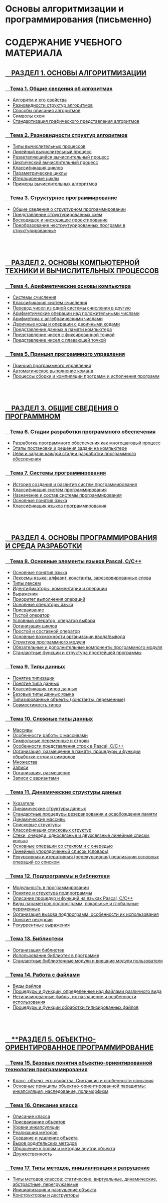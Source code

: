# Основы алгоритмизации и программирования (письменно)

# СОДЕРЖАНИЕ УЧЕБНОГО МАТЕРИАЛА

## [ㅤ**РАЗДЕЛ 1. ОСНОВЫ АЛГОРИТМИЗАЦИИ**](#раздел-1-основы-алгоритмизации)

### [ㅤТема 1. Общие сведения об алгоритмах](#тема-1-общие-сведения-об-алгоритмах)

-   [Алгоритм и его свойства](#алгоритм-и-его-свойства)
-   [Разновидности структур алгоритмов](#разновидности-структур-алгоритмов)
-   [Способы описания алгоритмов](#способы-описания-алгоритмов-словесное-описание-графическое-представление-запись-на-алгоритмическом-языке)
-   [Символы схем](#символы-схем)
-   [Стандартизация графического представления алгоритмов](#стандартизация-графического-представления-алгоритмов)

### [ㅤТема 2. Разновидности структур алгоритмов](#тема-2-разновидности-структур-алгоритмов)

-   [Типы вычислительных процессов](#типы-вычислительных-процессов)
-   [Линейный вычислительный процесс](#линейный-вычислительный-процесс)
-   [Разветвляющийся вычислительный процесс](#разветвляющийся-вычислительный-процесс)
-   [Циклический вычислительный процесс](#циклический-вычислительный-процесс)
-   [Классификация циклов](#классификация-циклов)
-   [Параметрические циклы](#параметрические-циклы-с-предусловием-с-постусловием-со-счётчиком)
-   [Итерационные циклы](#итерационные-циклы)
-   [Примеры вычислительных алгоритмов](#примеры-вычислительных-алгоритмов)

### [ㅤТема 3. Структурное программирование](#тема-3-структурное-программирование)

-   [Общие сведения о структурном программировании](#общие-сведения-о-структурном-программировании)
-   [Представление структурированных схем](#представление-структурированных-схем)
-   [Восходящее и нисходящее проектирование](#восходящее-и-нисходящее-проектирование)
-   [Преобразование неструктурированных программ в структурированные](#преобразование-неструктурированных-программ-в-структурированные)

<br/>
<br/>

## [ㅤ**РАЗДЕЛ 2. ОСНОВЫ КОМПЬЮТЕРНОЙ ТЕХНИКИ И ВЫЧИСЛИТЕЛЬНЫХ ПРОЦЕССОВ**](#раздел-2-основы-компьютерной-техники-и-вычислительных-процессов)

### [ㅤТема 4. Арифметические основы компьютера](#тема-4-арифметические-основы-компьютера)

-   [Системы счисления](#системы-счисления)
-   [Классификация систем счисления](#классификация-систем-счисления)
-   [Перевод чисел из одной системы счисления в другую](#перевод-чисел-из-одной-системы-счисления-в-другую)
-   [Арифметические операции над положительными числами](#арифметические-операции-над-положительными-числами)
-   [Арифметика с алгебраическими числами](#арифметика-с-алгебраическими-числами)
-   [Двоичные коды и операции с двоичными кодами](#двоичные-коды-и-операции-с-двоичными-кодами)
-   [Представление данных в памяти компьютера](#представление-данных-в-памяти-компьютера)
-   [Представление чисел с фиксированной точкой](#представление-чисел-с-фиксированной-точкой)
-   [Представление чисел с плавающей точкой](#представление-чисел-с-плавающей-точкой)

### [ㅤТема 5. Принцип программного управления](#тема-5-принцип-программного-управления)

-   [Принцип программного управления](#принцип-программного-управления)
-   [Автоматическое выполнение команд](#автоматическое-выполнение-команд)
-   [Процессы сборки и компиляции программ и исполнения программ](#процессы-сборки-и-компиляции-программ-и-исполнения-программ)

<br/>
<br/>

## [ㅤ**РАЗДЕЛ 3. ОБЩИЕ СВЕДЕНИЯ О ПРОГРАММНОМ**](#раздел-3-общие-сведения-о-программном)

### [ㅤТема 6. Стадии разработки программного обеспечения](#тема-6-стадии-разработки-программного-обеспечения)

-   [Разработка программного обеспечения как многошаговый процесс](#разработка-программного-обеспечения-как-многошаговый-процесс)
-   [Этапы постановки и решения задачи на компьютере](#этапы-постановки-и-решения-задачи-на-компьютере)
-   [Цели и задачи каждой стадии разработки программного обеспечения](#цели-и-задачи-каждой-стадии-разработки-программного-обеспечения)

### [ㅤТема 7. Системы программирования](#тема-7-системы-программирования)

-   [История создания и развития систем программирования](#история-создания-и-развития-систем-программирования)
-   [Классификация систем программирования](#классификация-систем-программирования)
-   [Назначение и состав системы программирования](#назначение-и-состав-системы-программирования)
-   [Основные понятия языка](#основные-понятия-языка)
-   [Классификация языков программирования](#классификация-языков-программирования)

<br/>
<br/>

## [ㅤ**РАЗДЕЛ 4. ОСНОВЫ ПРОГРАММИРОВАНИЯ И СРЕДА РАЗРАБОТКИ**](#раздел-4-основы-программирования-и-среда-разработки)

### [ㅤТема 8. Основные элементы языков Pascal, C/C++](#тема-8-основные-элементы-языков-pascal-cc)

-   [Основные понятия языка](#основные-понятия-языка)
-   [Лексемы языка: алфавит, константы, зарезервированные слова](#лексемы-языка-алфавит-константы-зарезервированные-слова)
-   [Типы лексем](#типы-лексем)
-   [Идентификаторы, комментарии и операции](#идентификаторы-комментарии-и-операции)
-   [Выражения](#выражения)
-   [Приоритет выполнения операций](#приоритет-выполнения-операций)
-   [Основные операторы языка](#основные-операторы-языка)
-   [Присваивание](#присваивание)
-   [Пустой оператор](#пустой-оператор)
-   [Условный оператор, оператор выбора](#условный-оператор-оператор-выбора)
-   [Организация циклов](#организация-циклов)
-   [Простой и составной оператор](#простой-и-составной-оператор)
-   [Основные возможности организации ввода/вывода](#основные-возможности-организации-ввода-вывода)
-   [Структура программного модуля](#структура-программного-модуля)
-   [Обязательные и дополнительные компоненты программного модуля](#обязательные-и-дополнительные-компоненты-программного-модуля)
-   [Стандартные функции и структура простейшей программы](#стандартные-функции-и-структура-простейшей-программы)

### [ㅤТема 9. Типы данных](#тема-9-типы-данных)

-   [Понятие типизации](#понятие-типизации)
-   [Понятие типа данных](#понятие-типа-данных)
-   [Классификация типов данных](#классификация-типов-данных)
-   [Базовые типы данных языка](#базовые-типы-данных-языка)
-   [Типизированные объекты (константы, переменные)](#типизированные-объекты-константы-переменные)
-   [Совместимость типов](#совместимость-типов)

### [ㅤТема 10. Сложные типы данных](#тема-10-сложные-типы-данных)

-   [Массивы](#массивы-определение-описание-размещение-в-памяти-использование)
-   [Особенности работы с массивами](#особенности-работы-с-массивами)
-   [Символьные переменные и строки](#символьные-переменные-и-строки)
-   [Особенности представления строк в Pascal, C/C++](#особенности-представления-строк-в-pascal-cc)
-   [Организация, размещение в памяти, процедуры и функции обработки строк и символов](#организация-размещение-в-памяти-процедуры-и-функции-обработки-строк-и-символов)
-   [Множества](#множества-определение-размещение-в-памяти-операции-процедуры-и-функции-над-множествами)
-   [Записи](#записи)
-   [Организация, размещение](#организация-размещение)
-   [Записи с вариантами](#записи-с-вариантами)

### [ㅤТема 11. Динамические структуры данных](#тема-11-динамические-структуры-данных)

-   [Указатели](#указатели)
-   [Динамические структуры данных](#динамические-структуры-данных-назначение-виды-организация)
-   [Стандартные процедуры резервирования и освобождения памяти](#стандартные-процедуры-резервирования-и-освобождения-памяти)
-   [Динамические массивы](#динамические-массивы)
-   [Списковые структуры](#списковые-структуры)
-   [Классификация списковых структур](#классификация-списковых-структур)
-   [Стеки, очереди, односвязные и двухсвязные линейные списки, кольца](#стеки-очереди-односвязные-и-двухсвязные-линейные-списки-кольца)
-   [Основные операции со стеклом и с очередью](#основные-операции-со-стеком-и-с-очередью)
-   [Линейный упорядоченный список (словарь)](#линейный-упорядоченный-список-словарь)
-   [Рекурсивная и итеративная (нерекурсивная) реализации основных операций со списком](#рекурсивная-и-итеративная-нерекурсивная-реализации-основных-операций-со-списком)

### [ㅤТема 12. Подпрограммы и библиотеки](#тема-12-подпрограммы-и-библиотеки)

-   [Модульность в программировании](#модульность-в-программировании)
-   [Понятие и структура подпрограммы](#понятие-и-структура-подпрограммы)
-   [Описание процедур и функций на языках Pascal, C/C++](#описание-процедур-и-функций-на-языках-pascal-cc)
-   [Виды параметров подпрограмм, локальные и глобальные переменные](#виды-параметров-подпрограмм-локальные-и-глобальные-переменные)
-   [Организация вызова подпрограмм, особенности их использования](#организация-вызова-подпрограмм-особенности-их-использования)
-   [Понятие рекурсии](#понятие-рекурсии)
-   [Рекуррентные выражения](#рекуррентные-выражения)

### [ㅤТема 13. Библиотеки](#тема-13-библиотеки)

-   [Организация библиотек](#организация-библиотек)
-   [Использование библиотек в программе](#использование-библиотек-в-программе)
-   [Стандартные библиотечные модули и внешние модули пользователя](#стандартные-библиотечные-модули-и-внешние-модули-пользователя)

### [ㅤТема 14. Работа с файлами](#тема-14-работа-с-файлами)

-   [Виды файлов](#виды-файлов)
-   [Процедуры и функции, определенные над файлами различного вида](#процедуры-и-функции-определенные-над-файлами-различного-вид)
-   [Нетипизированные файлы, их назначение и особенности использования](#нетипизированные-файлы-их-назначение-и-особенности-использования)
-   [Процедуры и функции обработки типизированных файлов](#процедуры-и-функции-обработки-типизированных-файлов)

<br/>
<br/>

## [ㅤ\*\*РАЗДЕЛ 5. ОБЪЕКТНО-ОРИЕНТИРОВАННОЕ ПРОГРАММИРОВАНИЕ](#раздел-5-объектно-ориентированное-программирование)

### [ㅤТема 15. Базовые понятия объектно-ориентированной технологии программирования](#тема-15-базовые-понятий-объектно-ориентированной-технологии-программирования)

-   [Класс, объект, его свойства. Синтаксис и особенности описания](#класс-объект-его-свойства-синтаксис-и-особенности-описания)
-   [Основные принципы объектно-ориентированной парадигмы: инкапсуляция, наследование, полиморфизм](#основные-принципы-объектно-ориентированной-парадигмы-инкапсуляция-наследование-полиморфизм)

### [ㅤТема 16. Описание класса](#тема-16-описание-класса)

-   [Описание класса](#описание-класса)
-   [Присваивание объектов](#присваивание-объектов)
-   [Уровни инкапсуляции](#уровни-инкапсуляции)
-   [Реализация методов](#реализация-методов)
-   [Создание и удаление объекта](#создание-и-удаление-объекта)
-   [Вызов родительских методов](#вызов-родительских-методов)
-   [Обращение к полям и методам внутри объекта](#обращение-к-полям-и-методам-внутри-объекта)
-   [Дружественность](#дружественность)

### [ㅤТема 17. Типы методов, инициализация и разрушение](#тема-17-типы-методов-инициализация-и-разрушение)

-   [Типы методов классов: статические, виртуальные, динамические, абстрастные, перегружаемые](#типы-методов-классов-статические-виртуальные-динамические-абстрастные-перегружаемые)
-   [Инициализация и разрушение объекта](#инициализация-и-разрушение-объекта)
-   [Конструкторры и деструкторы](#конструкторры-и-деструкторы)

<br/>
<br/>
<br/>
<br/>
<br/>
<br/>
<br/>
<br/>
<br/>
<br/>

## **РАЗДЕЛ 1. ОСНОВЫ АЛГОРИТМИЗАЦИИ**

## Тема 1. Общие сведения об алгоритмах

-   ### Алгоритм и его свойства.

```txt
Алгоритм – это последовательность шагов, которая приводит к решению задачи. Свойства алгоритма:

Дискретность     –> выполняется пошагово.
Определенность   –> каждый шаг однозначен.
Конечность       –> заканчивается за конечное число шагов.
Результативность –> приводит к нужному результату.
Массовость       –> применим для разных исходных данных.
```

<br/>
<br/>

-   ### Разновидности структур алгоритмов.

```txt
Линейный         –>  шаги выполняются последовательно.

Разветвленный    –>  есть условные операторы (если...то).

Циклический      –>  содержит повторяющиеся действия (пока, для).
```

<br/>
<br/>

-   ### Способы описания алгоритмов: словесное описание, графическое представление, запись на алгоритмическом языке.

```txt
Словесное описание – текстовый формат, например: "Возьми два числа, сложи их, выведи результат".

Графическое представление (блок-схемы) – с использованием стандартных символов.

Запись на алгоритмическом языке – формализованный псевдокод или языки программирования (Python, C и др.).
```

<br/>
<br/>

-   ### Символы схем.

![Символы схем](images/Circuit-symbols.png)
<br/>
<br/>

-   ### Стандартизация графического предсоставления алгоритмов.

[https://studme.org/407636/informatika/kakim_dolzhen_standart_algoritmy](https://studme.org/407636/informatika/kakim_dolzhen_standart_algoritmy)

<br/>
<br/>

## Тема 2. Разновидности структур алгоритмов

-   ### Типы вычислительных процессов.

    > Чуть ниже определения

    -   [Линейный](#линейный-вычислительный-процесс)
    -   [Разветвляющийся](#разветвляющийся-вычислительный-процесс)
    -   [Циклический](#циклический-вычислительный-процесс)

<br/>

-   ### Линейный вычислительный процесс.

```txt
Это процесс, где все действия выполняются поочередно, без ветвлений и циклов.
Каждый шаг зависит только от предыдущего, и процесс завершится после выполнения всех шагов.
```

<br/>

-   ### Разветвляющийся вычислительный процесс.

```txt
В этом процессе в зависимости от условий выполняются различные действия.
Основной элемент — ветвление, которое представлено условными операторами (например, если...то...иначе).
Пример: выбор из нескольких вариантов на основе условий.
```

<br/>

-   ### Циклический вычислительный процесс.

```txt
Вычислительный процесс, в котором шаги повторяются несколько раз, пока не выполнено некотороеусловие.
Это основной элемент цикла.
Циклические процессы могут быть с предусловием (проверка перед выполнением) или с постусловием (проверка после выполнения).
```

<br/>
<br/>

-   ### Классификация циклов.
-   ### Параметрические циклы: с предусловием, с постусловием, со счётчиком.
<br/>

\_\_\_\_\_\_\_\_\_\_\_\_\_**ЦИКЛЫ С ПРЕДУСЛОВИЕМ**\_\_\_\_\_\_\_\_\_\_\_\_\_

```js
Проверка условия до выполнения цикла.
Если условие не выполнено с самого начала, цикл не выполняется ни разу.

Пример: цикл пока.
while (условие):
    // действия
```

<br/>

\_\_\_\_\_\_\_\_\_\_\_\_\_**ЦИКЛЫ С ПОСТУСЛОВИЕМ**\_\_\_\_\_\_\_\_\_\_\_\_\_

```js
Условие проверяется после выполнения тела цикла.
Цикл гарантированно выполняется хотя бы один раз.

Пример: цикл делать...пока.
do:
    // действия
while (условие);

```

<br/>

\_\_\_\_\_\_\_\_\_\_\_\_\_**ЦИКЛЫ СО СЧЁТЧИКОМ**\_\_\_\_\_\_\_\_\_\_\_\_\_

```js
Циклы, где количество повторений известно заранее.

Пример: цикл для, где задается диапазон значений счётчика.
for i in range(10):
    // действия

```

<br/>
<br/>

-   ### Итерационные циклы.

```txt
    Циклы, в которых повторение действий происходит на каждой итерации до достижения условия выхода.
    Такие циклы широко применяются в алгоритмах, когда количество повторений неизвестно заранее.
    Пример: алгоритм поиска в списке.
```

<br/>
<br/>

-   ### Примеры вычислительных алгоритмов.

```txt
Алгоритм вычисления факториала
Пример циклического процесса с предустановленным количеством повторений, например, для числа 5:
5! = 5 × 4 × 3 × 2 × 1.
Используется цикл с подсчётом от 1 до заданного числа.

Алгоритм поиска минимального элемента в массиве
Разветвляющийся процесс, где для каждого элемента массива сравнивается с текущим минимальным значением.

Алгоритм сортировки пузырьком
Итерационный процесс, где элементы массива несколько раз сравниваются и меняются местами,
пока не будет выполнено условие.

```

<br/>
<br/>
<br/>

## Тема 3. Структурное программирование

-   ### Общие сведения о структурном программировании.

```txt
    Структурное программирование – это методология разработки программ,
    которая основывается на использовании трех базовых структур управления:
        - последовательность.
        - ветвление.
        - цикл.

    Эта методология предполагает:
        - Отказ от использования операторов перехода (например, goto), чтобы повысить читаемость и поддержку программ.
        - Строгое деление программы на функции и модули, что облегчает ее тестирование и отладку.
        - Является основой для многих современных языков программирования, таких как C, Pascal, Python и другие.
```

<br/>
<br/>

-   ### Представление структурированных схем.

![Символы схем](images/Circuit-symbols.png)

<br/>
<br/>

-   ### Восходящее и нисходящее проектирование.

\_\_\_\_\_\_\_\_\_\_\_\_\_**ВОСХОДЯЩЕЕ ПРОЕКТИРОВАНИЕ (bottom-up design)**\_\_\_\_\_\_\_\_\_\_\_\_\_

```txt
В этом подходе разрабатываются отдельные модули или компоненты программы, которые затем объединяются
в более высокоуровневую структуру.
Начинаем с самых низких уровней (конкретных функций или частей программы)и постепенно
поднимаемся к верхним уровням (основной логике).
Этот метод удобен при разработке сложных систем, где детали должны быть сначала реализованы и протестированы.
```

\_\_\_\_\_\_\_\_\_\_\_\_\_**НИСХОДЯЩЕЕ ПРОЕКТИРОВАНИЕ (top-down design)**\_\_\_\_\_\_\_\_\_\_\_\_\_

```txt
В этом подходе мы начинаем с общего видения программы и постепенно спускаемся
к более детализированным модулям и функциям.
Сначала определяется общая структура программы, а затем ее части разбиваются
на более мелкие задачи и модули.
Это удобный подход для проектирования программ с заранее известными требованиями и структурой.
```

<br/>
<br/>

-   ### Преобразование неструктурированных программ в структурированные.

```txt

Неструктурированные программы часто содержат много неупорядоченных переходов
(например, использования оператора goto), что делает их сложными для понимания и модификации.

Чтобы преобразовать такие программы в структурированные, применяются следующие шаги:
    - Удаление операторов goto и замена их на стандартные конструкции управления (циклы, условные операторы).
    - Реорганизация кода в функции и процедуры с четким разделением задач, что помогает улучшить читаемость и поддержку.
    - Использование структурированных схем для представления алгоритмов и улучшения понимания логики программы.
    - Применение нисходящего или восходящего проектирования для улучшения архитектуры программы и ее модульности.

Процесс преобразования неструктурированных программ в структурированные включает в себя анализ
и реорганизацию кода, избавление от излишних переходов и явное разделение задач.

```

<br/>
<br/>
<br/>
<br/>
<br/>
<br/>
<br/>
<br/>
<br/>
<br/>

## **РАЗДЕЛ 2. ОСНОВЫ КОМПЬЮТЕРНОЙ ТЕХНИКИ И ВЫЧИСЛИТЕЛЬНЫХ ПРОЦЕССОВ**

## Тема 4. Арифметические основы компьютера

-   ### Системы счисления.

```txt
Система счисления — это способ представления чисел с использованием определенного набора символов (цифр).
Каждая система счисления имеет свою базу, которая определяет количество символов, используемых для представления чисел.

Примеры систем счисления:
    - ДЕСЯТИЧНАЯ (основная) —> использует цифры от 0 до 9.
    - ДВОИЧНАЯ              —> использует только два символа: 0 и 1.
    - ВОСЬМЕРИЧНАЯ          —> использует цифры от 0 до 7.
    - ШЕСТНАДЦАТЕРИЧНАЯ     —> использует цифры от 0 до 9 и буквы A-F для чисел 10-15.

```

<br/>
<br/>

-   ### Классификация систем счисления.

```txt
ПО БАЗЕ (ОСНОВАНИЮ):
    - Десятичная (10):        Базируется на десяти символах (0-9).
    - Двоичная (2):           Базируется на двух символах (0, 1).
    - Восьмеричная (8):       Базируется на восьми символах (0-7).
    - Шестнадцатеричная (16): Базируется на шестнадцати символах (0-9, A-F).

ПО НАПРАВЛЕНИЮ ЗАПИСИ:
    - Прямые   —> числа записываются в обычной последовательности (например, десятичная система).
    - Обратные —> для представления чисел используется инвертированное расположение.
```

<br/>
<br/>

-   ### Перевод чисел из одной системы счисления в другую.

```js
Для перевода чисел между различными системами счисления можно использовать два основных подхода:
```

ПОДХОД 1:

```js
Из десятичной в любую другую:
Для этого число делится на основание новой системы (например, 2 для двоичной системы), и остатки от деления записываются
в обратном порядке.

Пример:
Перевод числа 13 в двоичную систему:
13 / 2 = 6, остаток 1
6 / 2 = 3, остаток 0
3 / 2 = 1, остаток 1
1 / 2 = 0, остаток 1
Ответ: 13 в десятичной = 1101 в двоичной.
```

ПОДХОД 2:

```js
Из любой системы в десятичную:
Для этого каждую цифру числа умножают на соответствующую степень основания системы счисления.

Пример:
Перевод числа 1011 из двоичной в десятичную:
(1 * 2^3) + (0 * 2^2) + (1 * 2^1) + (1 * 2^0) = 8 + 0 + 2 + 1 = 11.

```

<br/>
<br/>

-   ### Арифметические операции над положительными числами.

```txt
Арифметические операции с положительными числами в системах счисления могут включать:

1. Сложение:
В каждой системе счисления при сложении двух чисел важно учитывать базу системы.
Например, в двоичной системе, при сложении 1 + 1 получается 10.


2. Вычитание:
Подобно сложению, в системах счисления учитываются заимствования при вычитании.


3. Умножение и деление:
Умножение и деление выполняются как в обычной десятичной системе, но с учетом специфики другой системы счисления.
```

<br/>
<br/>

-   ### Арифметика с алгебраическими числами.

```txt
Арифметика с алгебраическими числами включает работу с числами, которые могут быть как положительными, так и отрицательными.
Для представления отрицательных чисел используют методы:

1. Прямое представление:
Отрицательное число записывается с минусом перед числом.

2. Дополнение до двух:
Это метод представления отрицательных чисел в двоичной системе счисления.
Чтобы получить двоичное представление отрицательного числа, инвертируют все биты и прибавляют 1.
```

<br/>
<br/>

-   ### Двоичные коды и операции с двоичными кодами.

```txt
Двоичный код — это код, который использует два символа (0 и 1) для представления чисел. Двоичные операции включают:

1. Сложение: Аналогично сложению в десятичной системе, но с учетом двоичной логики (например, 1 + 1 = 10).

2. Вычитание: Производится аналогично, с учетом заимствований.

3. Умножение и деление: Проводятся побитно с использованием алгоритмов, специфичных для двоичной системы.

Пример операции:

Сложение в двоичной системе:
1011 (11)

1101 (13)
= 11000 (24).
```

<br/>
<br/>

-   ### Представление данных в памяти компьютера.

```txt
Данные в памяти компьютера обычно представляются в двоичной форме, где каждый бит может быть 0 или 1.
Операции с данными выполняются в соответствии с их представлением в двоичной системе.
Например, текстовые данные могут быть представлены с использованием кодировок, таких как ASCII или Unicode,
которые используют двоичные коды для представления символов.
```

<br/>
<br/>

-   ### Представление чисел с фиксированной точкой.

```txt
Числа с фиксированной точкой — это числа, в которых десятичная точка находится на фиксированной позиции.
Такие числа могут быть представлены как целая и дробная часть, где дробная часть всегда имеет фиксированное количество разрядов.

Пример:
Для представления числа 23.75 в формате с фиксированной точкой, если разделить его на 4 разряда для дробной части,
оно будет выглядеть как 23.1100 (в двоичной системе).


```

<br/>
<br/>

-   ### Представление чисел с плавающей точкой.

```txt
Числа с плавающей точкой представляют собой числа, у которых десятичная точка может перемещаться, позволяя представлять
очень большие и очень маленькие числа. В компьютерах они обычно представлены по формату IEEE 754, который включает:
    - Знак (1 бит),
    - Порядок (некоторое количество бит для экспоненты),
    - Мантиса (основное число, представляемое с точностью).

Пример представления:
Число 12.75 в формате с плавающей точкой будет представлено в виде мантисы и экспоненты (в зависимости от точности и формата).
```

<br/>
<br/>
<br/>

## Тема 5. Принцип программного управления

-   ### Принцип программного управления.

```txt
Программное управление — это метод управления процессами выполнения программ, при котором решение о выполнении той или иной
команды принимается не аппаратной частью (например, процессором), а непосредственно самой программой.
Это достигается с помощью использования инструкций и управляющих структур (условий, циклов, функций), которые определяют порядок выполнения.

Программное управление реализуется через:
    - Условные операторы (например, if, switch), которые выбирают путь выполнения программы в зависимости от значений переменных.
    - Циклы (например, while, for), которые позволяют повторять одни и те же действия несколько раз.
    - Функции и процедуры, которые позволяют разбить программу на модули и вызывать их в нужном порядке.

Этот принцип лежит в основе всех высокоуровневых языков программирования.
```

<br/>
<br/>

-   ### Автоматическое выполнение команд.

```txt
Автоматическое выполнение команд означает, что команды программы выполняются автоматически, без необходимости вмешательства
пользователя.

Это возможно благодаря:
    - Интерпретаторам — программам, которые выполняют инструкции программы поочередно, преобразуя их в машинный код на лету.
    - Компиляторам — программам, которые преобразуют весь исходный код в машинный код за один этап, а затем его выполнение происходит без дополнительных преобразований.
    - Автоматическим скриптам — программам, которые выполняются по расписанию или при наступлении определенных событий (например, скрипты для автоматизации системных задач).

Примером может быть выполнение команд для установки или конфигурации программного обеспечения через командные файлы или автоматические скрипты.
```

<br/>
<br/>

-   ### Процессы сборки и компиляции программ и исполнения программ.

```txt
1. Сборка программы(или build) — это процесс подготовки программы к исполнению.

Он включает несколько этапов:
    - Компиляция: Преобразование исходного кода (например, на C или Java) в машинный код или байт-код.
    Компилятор анализирует код, проверяет его на ошибки и генерирует исполнимые файлы.
    - Линковка: На этом этапе компоновщик объединяет все объектные файлы и библиотеки, используемые в программе,
    в единую исполнимую программу.

Пример: В C программа компилируется в объектный файл с помощью компилятора, а затем все объектные файлы линкуются для создания
исполнимого файла.



2. Компиляция программы — это процесс преобразования исходного кода в машинный код, который может быть выполнен процессором.
В процессе компиляции:
    - Лексический анализ: Разбор исходного текста на элементы (лексемы).
    - Синтаксический анализ: Проверка структуры программы.
    - Генерация кода: Преобразование в низкоуровневые инструкции.



3. Исполнение программы — это процесс, при котором компьютер выполняет машинные инструкции, полученные в результате компиляции
или интерпретации исходного кода.
Это может происходить в двух режимах:
    - Интерпретированный режим: Когда исходный код выполняется командой за командой интерпретатором.
    - Исполнимая программа: Когда компилированный машинный код напрямую выполняется процессором.


```

<br/>
<br/>
<br/>
<br/>
<br/>
<br/>
<br/>
<br/>
<br/>
<br/>

## **РАЗДЕЛ 3. ОБЩИЕ СВЕДЕНИЯ О ПРОГРАММНОМ**

## Тема 6. Стадии разработки программного обеспечения

-   ### Разработка программного обеспечения как многошаговый процесс.

```txt
Разработка программного обеспечения — это сложный многошаговый процесс, который включает в себя несколько этапов,
каждый из которых направлен на создание качественного и эффективного продукта.

Этот процесс можно разбить на следующие основные стадии:
    - АНАЛИЗ ТРЕБОВАНИЙ             —> сбор информации о потребностях заказчика и конечных пользователей.
    - ПРОЕКТИРОВАНИЕ СИСТЕМЫ        —> создание архитектуры и структуры программы.
    - РЕАЛИЗАЦИЯ (программирование) —> непосредственно написание кода.
    - ТЕСТИРОВАНИЕ                  —> проверка программного обеспечения на наличие ошибок и несоответствий требованиям.
    - ВНЕДРЕНИЕ                     —> установка и настройка ПО в рабочей среде.
    - СОПРОВОЖДЕНИЕ                 —> поддержка программы в процессе эксплуатации и устранение возникающих проблем.

Каждый этап направлен на решение специфических задач и требует применения различных методов и инструментов.


```

<br/>
<br/>

-   ### Этапы постановки и решения задачи на компьютере.

```txt

1. Постановка задачи
На этом этапе определяются цели и требования к решению задачи.
Важно четко понять, какую проблему необходимо решить, и какие критерии будут использоваться для оценки результата.
Это может включать в себя:
    - Сбор информации о проблеме.
    - Формулировка целей.
    - Описание требований и ограничений.


2. Моделирование задачи
Создание абстракции задачи с использованием математических моделей, алгоритмов или диаграмм.
На этом этапе формулируется решение, которое будет выполняться с помощью компьютера, а также создается план действий.


3. Решение задачи
Это основной этап, где разрабатывается и реализуется алгоритм для решения поставленной задачи. Включает:

    - Разработка программы (кодирование).
    - Тестирование и отладка.
    - Проверка корректности выполнения решения.


4. Оценка результата
После решения задачи важно оценить, насколько оно соответствует целям, поставленным на начальном этапе.
Проверяется эффективность работы программы, производительность, а также ее корректность.

```

<br/>
<br/>

-   ### Цели и задачи каждой стадии разработки программного обеспечения.

```txt
ЭТАП 1: АНАЛИЗ ТРЕБОВАНИЙ
Цели: Определить, что именно должно делать ПО, какие функциональные и нефункциональные требования предъявляются к системе.

Задачи:
    - Собрать информацию о требованиях заказчика и пользователей.
    - Создать спецификацию требований.
    - Оценить ограничения, такие как сроки, бюджет и технологии.
```

```txt
ЭТАП 2: ПРОЕКТИРОВАНИЕ СИСТЕМЫ
Цели: Разработать архитектуру системы и спроектировать компоненты ПО.

Задачи:
    - Определить структуру системы и взаимодействие ее компонентов.
    - Спроектировать интерфейсы и базу данных.
    - Разработать детальные схемы и алгоритмы.
```

```txt
ЭТАП 3: РЕАЛИЗАЦИЯ (ПРОГРАММИРОВАНИЕ)
Цели: Написать исходный код программы на основе проектной документации.

Задачи:
    - Программирование функциональности по проекту.
    - Разработка модулей и интерфейсов.
    - Интеграция различных частей системы.
```

```txt
ЭТАП 4: ТЕСТИРОВАНИЕ
Цели: Проверить работоспособность и качество программы, убедиться, что она соответствует требованиям.

Задачи:
    - Провести тестирование отдельных модулей (модульное тестирование).
    - Выполнить интеграционное тестирование.
    - Выполнить системное тестирование для проверки соответствия ПО всем требованиям.
```

```txt
ЭТАП 5: ВНЕДРЕНИЕ
Цели: Установить ПО в рабочую среду и убедиться в его функционировании.

Задачи:
    - Разработать и выполнить процесс установки.
    - Настроить системы, пользователи и серверы.
    - Обучить пользователей работе с ПО.

```

```txt
ЭТАП 6: СОПРОВОЖДЕНИЕ
Цели: Поддерживать работоспособность ПО, устранять проблемы, обновлять и модернизировать программу.

Задачи:
    - Осуществлять техническую поддержку и устранение ошибок.
    - Вносить изменения в ПО по мере возникновения новых требований.
    - Обновлять и улучшать функциональность.

```

<br/>
<br/>

<br/>
<br/>
<br/>

## Тема 7. Системы программирования

-   ### История создания и развития систем программирования.

```txt
Системы программирования начали развиваться с момента появления первых электронных вычислительных машин.
Поначалу для программирования использовались машинные коды, что было крайне неудобно.
Однако с течением времени появились более высокоуровневые средства разработки.


1950-60-е годы
    - первая волна программирования на машинных кодах, затем на ассемблере.
    Появляются первые языки программирования, такие как Fortran (1957) и Lisp (1958), которые значительно улучшили процесс разработки программ.



1970-е годы
    - появляется язык C, а также Pascal, что привело к появлению систем, ориентированных на удобство и безопасность.



1980-е и 1990-е годы
    - начало широкого распространения языков программирования высокого уровня, таких как C++, Java,
    а также разработка систем для создания графических интерфейсов и разработки для сетевых приложений.



Современность
    - продолжается развитие языков программирования, появляется большое количество доменно-ориентированных языков,
    таких как Python, Ruby, и новые технологии программирования, такие как искусственный интеллект и машинное обучение.


```

<br/>
<br/>

-   ### Классификация систем программирования.

```txt
Системы программирования можно классифицировать по различным признакам:

По типу:
    - Операционные системы — для управления аппаратными средствами.
    - Языки программирования — для разработки программного обеспечения (например, C, Python).
    - Инструментальные средства разработки — различные IDE, отладчики, компиляторы.



По уровню абстракции:
    - Машинные системы — напрямую работают с машинным кодом.
    - Средства низкого уровня — ассемблеры, которые предоставляют более высокую абстракцию, но все еще близки к железу.
    - Средства высокого уровня — компиляторы, интерпретаторы для языков высокого уровня (например, Python).



По области применения:
    - Общие системы программирования — универсальные языки и инструменты, такие как C, Java, Python.
    - Специальные системы программирования — для работы в узких областях, например, языки для научных вычислений (Fortran), графики (OpenGL), разработки веб-приложений (JavaScript).


```

<br/>
<br/>

-   ### Назначение и состав системы программирования.

```txt
Система программирования — это комплекс программных средств, предназначенных для разработки программного обеспечения. Она включает в себя:

    - Язык программирования — набор правил и синтаксиса для написания программ (например, Python, Java).
    - Компилятор или интерпретатор — инструмент, который преобразует исходный код программы в машинный код или байт-код для выполнения.
    - Отладчик — средство для поиска и исправления ошибок в коде.
    - Среда разработки (IDE) — интегрированная среда, которая включает редактор, отладчик, компилятор и другие инструменты для эффективного написания и тестирования кода.
    - Библиотеки и фреймворки — наборы готовых решений для облегчения разработки (например, стандартные библиотеки в C или фреймворк Django для Python).

Назначение системы программирования — обеспечить удобный и эффективный процесс разработки программного обеспечения.
```

<br/>
<br/>

-   ### Основные понятия языка.

```txt
    - Синтаксис — правила, определяющие структуру программы, то, как должны быть написаны инструкции (например, правила для составления выражений, операндов и операторов).
    - Семантика — смысл конструкций языка, что конкретно происходит, когда выполняется та или иная инструкция.
    - Лексема — минимальная единица языка программирования, которая имеет смысл, например, идентификаторы, операторы, числа.
    - Алгоритм — последовательность шагов для решения задачи, которая реализуется в программе.
    - Модуль — самостоятельная часть программы, которая решает одну задачу, и может быть повторно использована.
```

<br/>
<br/>

-   ### Классификация языков программирования.

```txt
Языки программирования можно классифицировать по различным критериям:

По уровню абстракции:
    - Машинные языки (низкий уровень) — программирование напрямую на машинных кодах.
    - Ассемблеры (низкий уровень) — работают с командами процессора, но с использованием символов вместо чисел.
    - Языки высокого уровня — абстрагируются от аппаратных деталей и предоставляют более высокоуровневые конструкции (например, C, Java, Python).




По парадигме программирования:
    - Императивные — описывают алгоритмы как последовательность команд, например, C, Java.
    - Декларативные — описывают, что должно быть сделано, а не как это сделать (например, SQL, HTML).
    - Объектно-ориентированные — организуют программу в виде объектов, которые взаимодействуют друг с другом (например, C++, Python).
    - Функциональные — основываются на математической концепции функций (например, Haskell, Lisp).




По области применения:
    - Общие языки — универсальные языки, которые можно использовать для разработки любых типов программ (например, Python, C).
    - Специализированные языки — предназначены для определенных областей, например, SQL для работы с базами данных, VHDL для проектирования электронных схем.
```

<br/>
<br/>

<br/>
<br/>
<br/>
<br/>
<br/>
<br/>
<br/>
<br/>
<br/>
<br/>

## **РАЗДЕЛ 4. ОСНОВЫ ПРОГРАММИРОВАНИЯ И СРЕДА РАЗРАБОТКИ**

## Тема 8. Основные элементы языков Pascal, C/C++

-   ### Основные понятия языка.

-   ### Лексемы языка: алфавит, константы, зарезервированные слова.

-   ### Типы лексем.

-   ### Идентификаторы, комментарии и операции.

-   ### Выражения.

-   ### Приоритет выполнения операций.

-   ### Основные операторы языка.

-   ### Присваивание.

-   ### Пустой оператор.

-   ### Условный оператор, оператор выбора.

-   ### Организация циклов.

-   ### Простой и составной оператор.

-   ### Основные возможности организации ввода/вывода.

-   ### Структура программного модуля.

-   ### Обязательные и дополнительные компоненты программного модуля.

-   ### Стандартные функции и структура простейшей программы.

<br/>
<br/>
<br/>

## Тема 9. Типы данных

-   ### Понятие типизации.

-   ### Понятие типа данных.

-   ### Классификация типов данных.

-   ### Базовые типы данных языка.

-   ### Типизированные объекты (константы, переменные).

-   ### Совместимость типов.

<br/>
<br/>
<br/>

## Тема 10. Сложные типы данных

-   ### Массивы: определение, описание, размещение в памяти, использование.

-   ### Особенности работы с массивами.

-   ### Символьные переменные и строки.

-   ### Особенности представления строк в Pascal, C/C++.

-   ### Организация, размещение в памяти, процедуры и функции обработки строк и символов.

-   ### Множества: определение, размещение в памяти, операции, процедуры и функции над множествами.

-   ### Записи.

-   ### Организация, размещение.

-   ### Записи с вариантами.

<br/>
<br/>
<br/>

## Тема 11. Динамические структуры данных

-   ### Указатели.

-   ### Динамические структуры данных: назначение, виды, организация.

-   ### Стандартные процедуры резервирования и освобождения памяти.

-   ### Динамические массивы.

-   ### Списковые структуры.

-   ### Классификация списковых структур.

-   ### Стеки, очереди, односвязные и двухсвязные линейные списки, кольца.

-   ### Основные операции со стеклом и с очередью.

-   ### Линейный упорядоченный список (словарь).

-   ### Рекурсивная и итеративная(нерекурсивная) реализации основных операций со списком.

<br/>
<br/>
<br/>

## Тема 12. Подпрограммы и библиотеки

-   ### Модульность в программировании.

-   ### Понятие и структура подпрограммы.

-   ### Описание процедур и функций на языках Pascal, C/C++.

-   ### Виды параметров подпрограмм, локальные и глобальные переменные.

-   ### Организация вызова подпрограмм, особенности их использования.

-   ### Понятие рекурсии.

-   ### Рекуррентные вырожения.

<br/>
<br/>
<br/>

## Тема 13. Библиотеки

-   ### Организация библиотек.

-   ### Использование библиотек в программе.

-   ### Стандартные библиотечные модули и внешние модули пользователя.

<br/>
<br/>
<br/>

## Тема 14. Работа с файлами

-   ### Виды файлов.

-   ### Процедуры и функции, определенные над файлами различного вида.

-   ### Нетипизированные файлы, их назначение и особенности использования.

-   ### Процедуры и функции обработки типизированных файлов.

<br/>
<br/>
<br/>
<br/>
<br/>
<br/>
<br/>
<br/>
<br/>
<br/>

## **РАЗДЕЛ 5. ОБЪЕКТНО-ОРИЕНТИРОВАННОЕ ПРОГРАММИРОВАНИЕ**

## Тема 15. Базовые понятия объектно-ориентированной технологии программирования

-   ### Класс, объект, его свойства. Синтаксис и особенности описания.

-   ### Основные принципы объектно-ориентированной парадигмы: инкапсуляция, наследование, полиморфизм.

<br/>
<br/>
<br/>

## Тема 16. Описание класса

-   ### Описание класса.

-   ### Присваивание объектов.

-   ### Уровни инкапсуляции.

-   ### Реализация методов.

-   ### Создание и удаление объекта.

-   ### Вызов родительских методов.

-   ### Обращение к полям и методам внутри объекта.

-   ### Дружественность.

<br/>
<br/>
<br/>

## Тема 17. Типы методов, инициализация и разрушение

-   ### Типы методов классов: статические, виртуальные, динамические, абстрастные, перегружаемые.

-   ### Инициализация и разрушение объекта.

-   ### Конструкторры и деструкторы.

```

```
